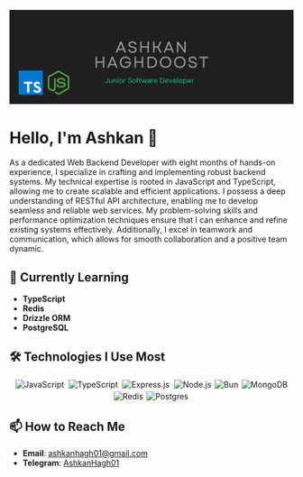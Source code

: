 !['Profile'](Profile.png)

# Hello, I'm Ashkan 👋

As a dedicated Web Backend Developer with eight months of hands-on experience, I specialize in crafting and implementing robust backend systems. My technical expertise is rooted in JavaScript and TypeScript, allowing me to create scalable and efficient applications. I possess a deep understanding of RESTful API architecture, enabling me to develop seamless and reliable web services. My problem-solving skills and performance optimization techniques ensure that I can enhance and refine existing systems effectively. Additionally, I excel in teamwork and communication, which allows for smooth collaboration and a positive team dynamic.

## 🌱 Currently Learning

- **TypeScript**
- **Redis**
- **Drizzle ORM**
- **PostgreSQL**

## 🛠️ Technologies I Use Most

<p align='center'>
  <img src='https://skillicons.dev/icons?i=js' alt='JavaScript' height="50" width="50" style="margin: 2px;">
  <img src='https://skillicons.dev/icons?i=ts' alt='TypeScript' height="50" width="50" style="margin: 2px;">
  <img src='https://skillicons.dev/icons?i=express' alt='Express.js' height="50" width="50" style="margin: 2px;">
  <img src='https://skillicons.dev/icons?i=nodejs' alt='Node.js' height="50" width="50" style="margin: 2px;">
  <img src='https://skillicons.dev/icons?i=bun' alt='Bun' height="50" width="50">
  <img src='https://skillicons.dev/icons?i=mongodb' alt='MongoDB' height="50" width="50" style="margin: 2px;">
  <img src='https://skillicons.dev/icons?i=redis' alt='Redis' height="50" width="50">
  <img src='https://skillicons.dev/icons?i=postgres' alt='Postgres' height="50" width="50" style="margin: 2px;">
</p>

## 📫 How to Reach Me

- **Email**: [ashkanhagh01@gmail.com](mailto:ashkanhagh01@gmail.com)
- **Telegram**: [AshkanHagh01](https://t.me/AshkanHagh01)